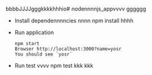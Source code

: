 bbbbJJJJgggkkkkhhhio# nodennnnjs_appvvvv
gggggg
* Install dependennnncies
  nnnn
      npm install
    hhhh
* Run application

      npm start
      Browser http://localhost:3000?name=yosr
      You should see `yosr`
    
* Run test
  vvvv
      npm test
kkk
kkk
